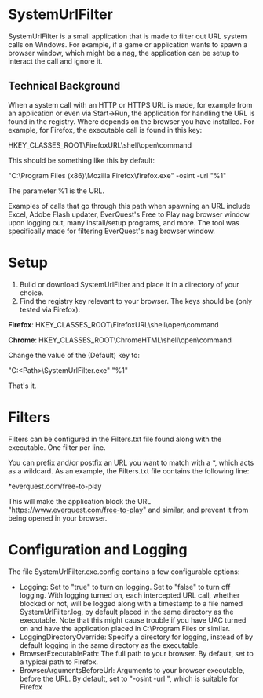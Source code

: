 SystemUrlFilter
==============

SystemUrlFilter is a small application that is made to filter out URL system calls on Windows. For example, if a game or application wants to spawn a browser window, which might be a nag, the application can be setup to interact the call and ignore it.

Technical Background
--------------

When a system call with an HTTP or HTTPS URL is made, for example from an application or even via Start->Run, the application for handling the URL is found in the registry. Where depends on the browser you have installed. For example, for Firefox, the executable call is found in this key:

HKEY_CLASSES_ROOT\FirefoxURL\shell\open\command

This should be something like this by default:

"C:\Program Files (x86)\Mozilla Firefox\firefox.exe" -osint -url "%1"

The parameter %1 is the URL.

Examples of calls that go through this path when spawning an URL include Excel, Adobe Flash updater, EverQuest's Free to Play nag browser window upon logging out, many install/setup programs, and more. The tool was specifically made for filtering EverQuest's nag browser window.

Setup
==============

1) Build or download SystemUrlFilter and place it in a directory of your choice.
2) Find the registry key relevant to your browser. The keys should be (only tested via Firefox):

**Firefox**: HKEY_CLASSES_ROOT\FirefoxURL\shell\open\command

**Chrome**: HKEY_CLASSES_ROOT\ChromeHTML\shell\open\command

Change the value of the (Default) key to:

"C:\<Path>\SystemUrlFilter.exe" "%1"

That's it.

Filters
==============

Filters can be configured in the Filters.txt file found along with the executable. One filter per line.

You can prefix and/or postfix an URL you want to match with a *, which acts as a wildcard. As an example, the Filters.txt file contains the following line:

*everquest.com/free-to-play

This will make the application block the URL "https://www.everquest.com/free-to-play" and similar, and prevent it from being opened in your browser.

Configuration and Logging
==============

The file SystemUrlFilter.exe.config contains a few configurable options:

- Logging: Set to "true" to turn on logging. Set to "false" to turn off logging. With logging turned on, each intercepted URL call, whether blocked or not, will be logged along with a timestamp to a file named SystemUrlFilter.log, by default placed in the same directory as the executable. Note that this might cause trouble if you have UAC turned on and have the application placed in C:\Program Files or similar.
- LoggingDirectoryOverride: Specify a directory for logging, instead of by default logging in the same directory as the executable.
- BrowserExecutablePath: The full path to your browser. By default, set to a typical path to Firefox.
- BrowserArgumentsBeforeUrl: Arguments to your browser executable, before the URL. By default, set to "-osint -url ", which is suitable for Firefox

